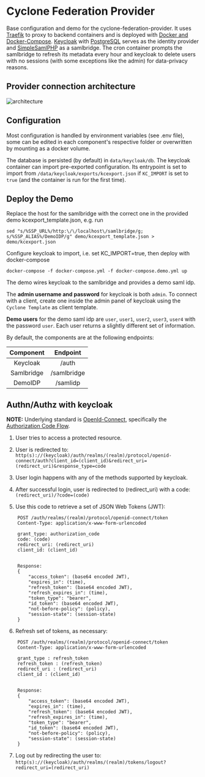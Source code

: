 # Cyclone Federation Provider
Base configuration and demo for the cyclone-federation-provider. It uses [Traefik](https://traefik.io/) to proxy to backend containers and is deployed with [Docker and Docker-Compose](https://www.docker.com/). [Keycloak](http://keycloak.org) with [PostgreSQL](https://www.postgresql.org) serves as the identity provider and [SimpleSamlPHP](https://simplesamlphp.org) as a samlbridge. The cron container prompts the samlbridge to refresh its metadata every hour and keycloak to delete users with no sessions (with some exceptions like the admin) for data-privacy reasons.


## Provider connection architecture
![architecture](https://raw.githubusercontent.com/cyclone-project/cyclone-federation-provider/master/docs/cyclone-diagram.png)


## Configuration
Most configuration is handled by environment variables (see .env file), some can be edited in each component's respective folder or overwritten by mounting as a docker volume.

The database is persisted (by default) in `data/keycloak/db`. The keycloak container can import pre-exported configuration. Its entrypoint is set to import from `/data/keycloak/exports/kcexport.json` if `KC_IMPORT` is set to `true` (and the container is run for the first time).


## Deploy the Demo
Replace the host for the samlbridge with the correct one in the provided demo kcexport_template.json, e.g. run
```
sed "s/%SSP_URL%/http:\/\/localhost\/samlbridge/g; s/%SSP_ALIAS%/DemoIDP/g" demo/kcexport_template.json > demo/kcexport.json
```
Configure keycloak to import, i.e. set KC_IMPORT=true, then deploy with docker-compose
```
docker-compose -f docker-compose.yml -f docker-compose.demo.yml up
```

The demo wires keycloak to the samlbridge and provides a demo saml idp.

The __admin username and password__ for keycloak is both `admin`. To connect with a client, create one inside the admin panel of keycloak using the `Cyclone Template` as client template.

__Demo users__ for the demo saml idp are `user`, `user1`, `user2`, `user3`, `user4` with the password `user`. Each user returns a slightly different set of information.

By default, the components are at the following endpoints:

| Component  | Endpoint    |
|:----------:|:-----------:|
| Keycloak   | /auth       |
| Samlbridge | /samlbridge |
| DemoIDP    | /samlidp    |


## Authn/Authz with keycloak

__NOTE:__ Underlying standard is [OpenId-Connect](http://openid.net/connect/), specifically the [Authorization Code Flow](http://openid.net/specs/openid-connect-core-1_0.html#CodeFlowAuth).

1. User tries to access a protected resource.

2. User is redirected to:
`http(s)://(keycloak)/auth/realms/(realm)/protocol/openid-connect/auth?client_id=(client_id)&redirect_uri=(redirect_uri)&response_type=code`

3. User login happens with any of the methods supported by keycloak.

4. After successful login, user is redirected to (redirect_uri) with a code:
`(redirect_uri)/?code=(code)`

5. Use this code to retrieve a set of JSON Web Tokens (JWT):
```http
    POST /auth/realms/(realm)/protocol/openid-connect/token
    Content-Type: application/x-www-form-urlencoded

    grant_type: authorization_code
    code: (code)
    redirect_uri: (redirect_uri)
    client_id: (client_id)


    Response:
    {
        "access_token": (base64 encoded JWT),
        "expires_in": (time),
        "refresh_token": (base64 encoded JWT),
        "refresh_expires_in": (time),
        "token_type": "bearer",
        "id_token": (base64 encoded JWT),
        "not-before-policy": (policy),
        "session-state": (session-state)
    }
```

6. Refresh set of tokens, as necessary:
```http
    POST /auth/realms/(realm)/protocol/openid-connect/token
    Content-Type: application/x-www-form-urlencoded

    grant_type : refresh_token
    refresh_token : (refresh_token)
    redirect_uri : (redirect_uri)
    client_id : (client_id)


    Response:
    {
        "access_token": (base64 encoded JWT),
        "expires_in": (time),
        "refresh_token": (base64 encoded JWT),
        "refresh_expires_in": (time),
        "token_type": "bearer",
        "id_token": (base64 encoded JWT),
        "not-before-policy": (policy),
        "session-state": (session-state)
    }
```

7. Log out by redirecting the user to: `http(s)://(keycloak)/auth/realms/(realm)/tokens/logout?redirect_uri=(redirect_uri)`
